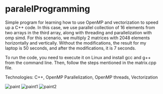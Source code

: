 # paralelProgramming
Simple program for learning how to use OpenMP and vectorization to speed up a C++ code.
In this case, we use parallel collection of 16 elements from two arrays in the third array, along with threading and parallelization with omp simd. For this scenario, we multiply 2 matrices with 2048 elements horizontally and vertically. Without the modifications, the result for my laptop is 50 seconds, and after the modifications, it is 7 seconds.

To run the code, you need to execute it on Linux and install gcc and g++ from the command line. Then, follow the steps mentioned in the matrix.cpp file.

Technologies: C++, OpenMP Parallelization, OpenMP threads, Vectorization

![paint](https://github.com/EvgeniyKrastev/paralelProgramming/assets/65820929/4a490330-54d6-499f-955a-d064491a1184)
![paint1](https://github.com/EvgeniyKrastev/paralelProgramming/assets/65820929/83872007-de74-4e7d-95a9-bd4aae233427)
![paint2](https://github.com/EvgeniyKrastev/paralelProgramming/assets/65820929/59a7f544-eb78-4375-b63c-fe01e1d574ea)
